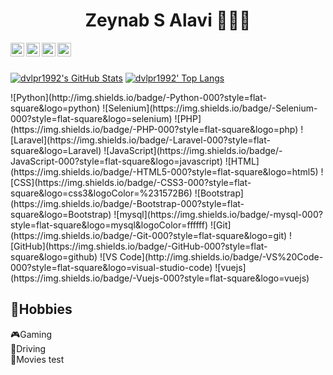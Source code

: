 <div align="center">
  <h1>Zeynab S Alavi 👩🏽‍💻</h1>
</div>
<div align="center">
<a href="https://www.linkedin.com/in/dvlpr1992">
  <img align="left" alt="Sina Dalvand's Linkdein" width="22px" src="https://cdn.jsdelivr.net/npm/simple-icons@3.13.0/icons/linkedin.svg" />
</a>
<a href="https://instagram.com/dvlpr1992">
  <img align="left" alt="Sina Dalvand's Twitter" width="22px" src="https://cdn.jsdelivr.net/npm/simple-icons@v3/icons/instagram.svg" />
</a>
 <a href="https://discord.gg/NtkuT7GXGw">
  <img align="left" alt="Sina Dalvand's Telegram" width="22px" src="https://cdn.jsdelivr.net/npm/simple-icons@3.13.0/icons/discord.svg" />
</a>
 <a href="mailto:dvlpr1992@gmail.com">
  <img align="left" alt="Sina Dalvand's Telegram" width="22px" src="https://cdn.jsdelivr.net/npm/simple-icons@3.13.0/icons/gmail.svg" />
</a>
</div>
<br>
<br>

<div>
  
  [![dvlpr1992's GitHub Stats](https://github-readme-stats.vercel.app/api?username=dvlpr1992&show_icons=true&include_all_commits=true&theme=algolia&count_private=true&line_height=40)](https://github.com/dvlpr1992/dvlpr1992)
  [![dvlpr1992' Top Langs](https://github-readme-stats.vercel.app/api/top-langs/?username=dvlpr1992&langs_count=5&theme=algolia&exclude_repo=SocketCpp,dvlpr1992.github.io,DeveloperSite)](https://github.com/dvlpr1992/dvlpr1992)
</div>
<div>
![Python](http://img.shields.io/badge/-Python-000?style=flat-square&logo=python)
![Selenium](https://img.shields.io/badge/-Selenium-000?style=flat-square&logo=selenium)
![PHP](https://img.shields.io/badge/-PHP-000?style=flat-square&logo=php)
![Laravel](https://img.shields.io/badge/-Laravel-000?style=flat-square&logo=Laravel)
![JavaScript](https://img.shields.io/badge/-JavaScript-000?style=flat-square&logo=javascript)
![HTML](https://img.shields.io/badge/-HTML5-000?style=flat-square&logo=html5)
![CSS](https://img.shields.io/badge/-CSS3-000?style=flat-square&logo=css3&logoColor=%231572B6)
![Bootstrap](https://img.shields.io/badge/-Bootstrap-000?style=flat-square&logo=Bootstrap)
![mysql](https://img.shields.io/badge/-mysql-000?style=flat-square&logo=mysql&logoColor=ffffff)
![Git](https://img.shields.io/badge/-Git-000?style=flat-square&logo=git)
![GitHub](https://img.shields.io/badge/-GitHub-000?style=flat-square&logo=github)
![VS Code](http://img.shields.io/badge/-VS%20Code-000?style=flat-square&logo=visual-studio-code)
![vuejs](https://img.shields.io/badge/-Vuejs-000?style=flat-square&logo=vuejs)
</div>
<span>
  <h2>🤪Hobbies</h2>
    🎮Gaming
    <br>
    🚙Driving
  <br>
    📼Movies
</span>
test

